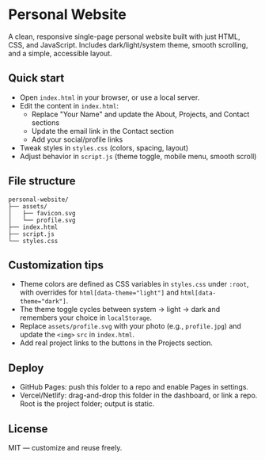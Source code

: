 # Personal Website

A clean, responsive single-page personal website built with just HTML, CSS, and JavaScript. Includes dark/light/system theme, smooth scrolling, and a simple, accessible layout.

## Quick start

- Open `index.html` in your browser, or use a local server.
- Edit the content in `index.html`:
  - Replace "Your Name" and update the About, Projects, and Contact sections
  - Update the email link in the Contact section
  - Add your social/profile links
- Tweak styles in `styles.css` (colors, spacing, layout)
- Adjust behavior in `script.js` (theme toggle, mobile menu, smooth scroll)

## File structure

```
personal-website/
├── assets/
│   ├── favicon.svg
│   └── profile.svg
├── index.html
├── script.js
└── styles.css
```

## Customization tips

- Theme colors are defined as CSS variables in `styles.css` under `:root`, with overrides for `html[data-theme="light"]` and `html[data-theme="dark"]`.
- The theme toggle cycles between system → light → dark and remembers your choice in `localStorage`.
- Replace `assets/profile.svg` with your photo (e.g., `profile.jpg`) and update the `<img>` `src` in `index.html`.
- Add real project links to the buttons in the Projects section.

## Deploy

- GitHub Pages: push this folder to a repo and enable Pages in settings.
- Vercel/Netlify: drag-and-drop this folder in the dashboard, or link a repo. Root is the project folder; output is static.

## License

MIT — customize and reuse freely.


